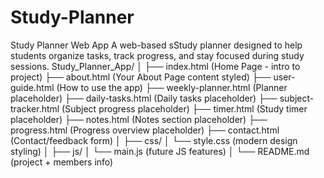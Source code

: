 # Study-Planner
Study Planner Web App  A web-based sStudy planner designed to help students organize tasks, track progress, and stay focused during study sessions.
Study_Planner_App/
│
├── index.html           (Home Page - intro to project)
├── about.html           (Your About Page content styled)
├── user-guide.html      (How to use the app)
├── weekly-planner.html  (Planner placeholder)
├── daily-tasks.html     (Daily tasks placeholder)
├── subject-tracker.html (Subject progress placeholder)
├── timer.html           (Study timer placeholder)
├── notes.html           (Notes section placeholder)
├── progress.html        (Progress overview placeholder)
├── contact.html         (Contact/feedback form)
│
├── css/
│   └── style.css        (modern design styling)
│
├── js/
│   └── main.js          (future JS features)
│
└── README.md            (project + members info)

